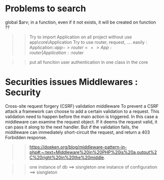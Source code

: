 Problems to search
==================
global $arv; in a function, even if it not exists, it will be created on function ??


>> Try to import Application on all project without use app\core\Application
>> Try to use router, request, .... easily : 
Application::$app->router  ==> App:router | Application::$router

>> put all funciton user authentication in one class in the core

Securities issues  Middlewares : Security
=========================================
Cross-site request forgery (CSRF) validation middleware
To prevent a CSRF attack a framework can choose to add a certain validation to a request. This validation need to happen before the main action is triggered. In this case a middleware can examine the request object. If it deems the request valid, it can pass it along to the next handler. But if the validation fails, the middleware can immediately short-circuit the request, and return a 403 Forbidden response.

>> https://doeken.org/blog/middleware-pattern-in-php#:~:text=Middleware%20in%20PHP%20is%20a,output%2C%20right%20in%20the%20middle.


>> one instance of db ==> sisngleton
>> one instance of configuration ==> sisngleton